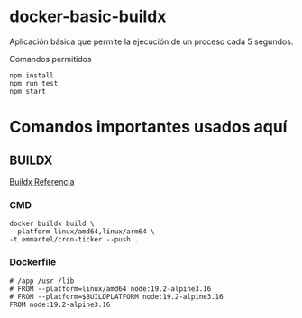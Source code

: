 # docker-basic-buildx

Aplicación básica que permite la ejecución de un proceso cada 5 segundos.

Comandos permitidos
```
npm install
npm run test
npm start
```

# Comandos importantes usados aquí

## BUILDX
[Buildx Referencia](https://docs.docker.com/build/building/multi-platform/#getting-started)

### CMD
```
docker buildx build \
--platform linux/amd64,linux/arm64 \
-t emmartel/cron-ticker --push .
```
### Dockerfile
```
# /app /usr /lib
# FROM --platform=linux/amd64 node:19.2-alpine3.16
# FROM --platform=$BUILDPLATFORM node:19.2-alpine3.16
FROM node:19.2-alpine3.16
```
